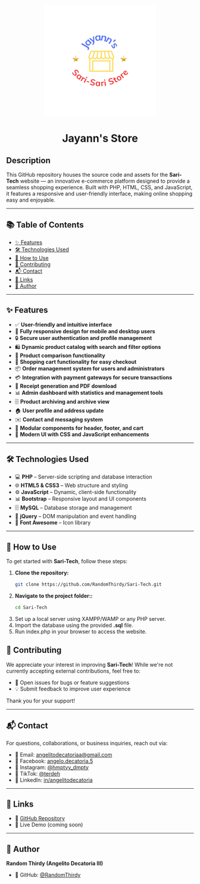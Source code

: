 <p align="center">
  <img src="https://raw.githubusercontent.com/RandomThirdy/Jayann_Store/main/images/storenijayann.png" alt="Sari-Tech Banner" width="300"/>
</p>

<h1 align="center">Jayann's Store</h1>

## Description

This GitHub repository houses the source code and assets for the **Sari-Tech** website — an innovative e-commerce platform designed to provide a seamless shopping experience. Built with PHP, HTML, CSS, and JavaScript, it features a responsive and user-friendly interface, making online shopping easy and enjoyable.

---

## 📚 Table of Contents

- [✨ Features](#-features)  
- [🛠️ Technologies Used](#️-technologies-used)  
- [🚀 How to Use](#-how-to-use)  
- [🤝 Contributing](#-contributing)  
- [📬 Contact](#-contact)  
- [🔗 Links](#-links)  
- [👤 Author](#-author)

---

## ✨ Features

- ✅ **User-friendly and intuitive interface**
- 📱 **Fully responsive design for mobile and desktop users**
- 🔒 **Secure user authentication and profile management**
- 🛍️ **Dynamic product catalog with search and filter options**
- 🔎 **Product comparison functionality**
- 🛒 **Shopping cart functionality for easy checkout**
- 📦 **Order management system for users and administrators**
- 💳 **Integration with payment gateways for secure transactions**
- 🧾 **Receipt generation and PDF download**
- 📊 **Admin dashboard with statistics and management tools**
- 🗄️ **Product archiving and archive view**
- 🏠 **User profile and address update**
- ✉️ **Contact and messaging system**
- 🧩 **Modular components for header, footer, and cart**
- 🎨 **Modern UI with CSS and JavaScript enhancements**

---

## 🛠️ Technologies Used

- 💻 **PHP** – Server-side scripting and database interaction  
- 🌐 **HTML5 & CSS3** – Web structure and styling  
- ⚙️ **JavaScript** – Dynamic, client-side functionality  
- 📊 **Bootstrap** – Responsive layout and UI components  
- 🗄️ **MySQL** – Database storage and management  
- 📜 **jQuery** – DOM manipulation and event handling  
- 🎨 **Font Awesome** – Icon library  

---

## 🚀 How to Use

To get started with **Sari-Tech**, follow these steps:

1. **Clone the repository:**
   ```bash
   git clone https://github.com/RandomThirdy/Sari-Tech.git
2. **Navigate to the project folder::**
    ```bash
    cd Sari-Tech
3. Set up a local server using XAMPP/WAMP or any PHP server.
4. Import the database using the provided **.sql** file.
5. Run index.php in your browser to access the website.

## 🤝 Contributing

We appreciate your interest in improving **Sari-Tech**! While we're not currently accepting external contributions, feel free to:

- 🐛 Open issues for bugs or feature suggestions  
- 💡 Submit feedback to improve user experience  

Thank you for your support!

---

## 📬 Contact

For questions, collaborations, or business inquiries, reach out via:

- 📧 Email: [angelitodecatoriaa@gmail.com](mailto:angelitodecatoriaa@gmail.com)  
- 💬 Facebook: [angelo.decatoria.5](https://facebook.com/angelo.decatoria.5)  
- 📸 Instagram: [@hmptyy_dmpty](https://instagram.com/hmptyy_dmpty)  
- 🎵 TikTok: [@terdeh](https://www.tiktok.com/@terdeh)  
- 💼 LinkedIn: [in/angelitodecatoria](https://linkedin.com/in/angelitodecatoria)  

---

## 🔗 Links

- 📂 [GitHub Repository](https://github.com/RandomThirdy/Sari-Tech)  
- 🚀 Live Demo (coming soon)  

---

## 👤 Author

**Random Thirdy (Angelito Decatoria III)**

- 🐙 GitHub: [@RandomThirdy](https://github.com/RandomThirdy)  

